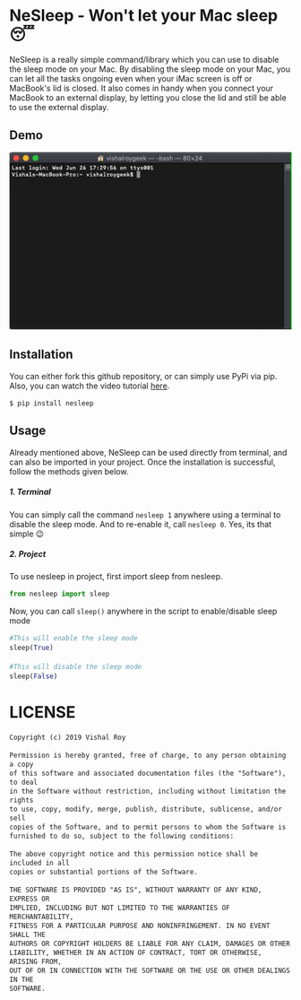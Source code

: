 # NeSleep - Won't let your Mac sleep 😴
 
NeSleep is a really simple command/library which you can use to disable the sleep mode on your Mac. By disabling the sleep mode on your Mac, you can let all the tasks ongoing even when your iMac screen is off or MacBook's lid is closed. It also comes in handy when you connect your MacBook to an external display, by letting you close the lid and still be able to use the external display.

## Demo

![NeSleep Demo](https://github.com/vishalroygeek/NeSleep/blob/master/assets/nesleep-demo.gif)
 
## Installation

You can either fork this github repository, or can simply use PyPi via pip. Also, you can watch the video tutorial [here](https://www.youtube.com/watch?v=C_H_zE6X43g).

```
$ pip install nesleep
```
 
## Usage

Already mentioned above, NeSleep can be used directly from terminal, and can also be imported in your project. Once the installation is successful, follow the methods given below.

##### 1. Terminal
You can simply call the command `nesleep 1` anywhere using a terminal to disable the sleep mode. And to re-enable it, call `nesleep 0`. Yes, its that simple 😉

##### 2. Project
To use nesleep in project, first import sleep from nesleep.
```python
from nesleep import sleep
```

Now, you can call `sleep()` anywhere in the script to enable/disable sleep mode
```python
#This will enable the sleep mode
sleep(True)

#This will disable the sleep mode
sleep(False)
```

# LICENSE

```
Copyright (c) 2019 Vishal Roy

Permission is hereby granted, free of charge, to any person obtaining a copy
of this software and associated documentation files (the "Software"), to deal
in the Software without restriction, including without limitation the rights
to use, copy, modify, merge, publish, distribute, sublicense, and/or sell
copies of the Software, and to permit persons to whom the Software is
furnished to do so, subject to the following conditions:

The above copyright notice and this permission notice shall be included in all
copies or substantial portions of the Software.

THE SOFTWARE IS PROVIDED "AS IS", WITHOUT WARRANTY OF ANY KIND, EXPRESS OR
IMPLIED, INCLUDING BUT NOT LIMITED TO THE WARRANTIES OF MERCHANTABILITY,
FITNESS FOR A PARTICULAR PURPOSE AND NONINFRINGEMENT. IN NO EVENT SHALL THE
AUTHORS OR COPYRIGHT HOLDERS BE LIABLE FOR ANY CLAIM, DAMAGES OR OTHER
LIABILITY, WHETHER IN AN ACTION OF CONTRACT, TORT OR OTHERWISE, ARISING FROM,
OUT OF OR IN CONNECTION WITH THE SOFTWARE OR THE USE OR OTHER DEALINGS IN THE
SOFTWARE.
```
